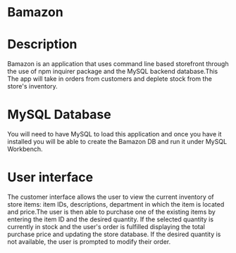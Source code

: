 # Bamazon

# Description

Bamazon is an application that uses command line based storefront through the use of npm inquirer package and the MySQL backend database.This The app will take in orders from customers and deplete stock from the store's inventory.

# MySQL Database

You will need to have MySQL to load this application and once you have it installed you will be able to create the Bamazon DB and run it under MySQL Workbench.

# User interface

The customer interface allows the user to view the current inventory of store items: item IDs, descriptions, department in which the item is located and price.The user is then able to purchase one of the existing items by entering the item ID and the desired quantity. If the selected quantity is currently in stock and the user's order is fulfilled displaying the total purchase price and updating the store database. If the desired quantity is not available, the user is prompted to modify their order.
